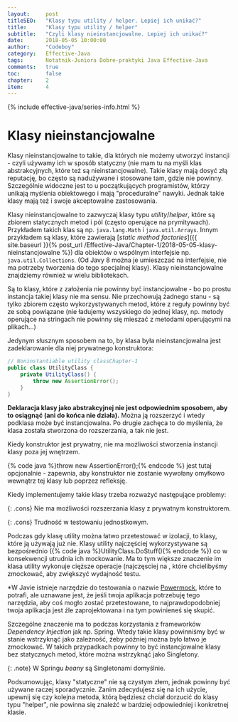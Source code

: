 ```yaml
---
layout:     post
titleSEO:   "Klasy typu utility / helper. Lepiej ich unikać?"
title:      "Klasy typu utility / helper"
subtitle:   "Czyli klasy nieinstancjowalne. Lepiej ich unikać?"
date:       2018-05-05 10:00:00
author:     "Codeboy"
category:   Effective-Java
tags:       Notatnik-Juniora Dobre-praktyki Java Effective-Java
comments:   true
toc:        false
chapter:    2
item:       4
---
```


{% include effective-java/series-info.html %}

# Klasy nieinstancjowalne

Klasy nieinstancjowalne to takie, dla których nie możemy utworzyć instancji - czyli używamy ich w sposób statyczny (nie mam tu na myśli klas abstrakcyjnych, które też są nieinstancjowalne). Takie klasy mają dosyć złą reputację, bo często są nadużywane i stosowane tam, gdzie nie powinny. Szczególnie widoczne jest to u początkujących programistów, którzy unikają myślenia obiektowego i mają "proceduralne" nawyki. Jednak takie klasy mają też i swoje akceptowalne zastosowania.

Klasy nieinstancjowalne to zazwyczaj klasy typu *utility*/*helper*, które są zbiorem statycznych metod i pól (często operujące na prymitywach). Przykładem takich klas są np. `java.lang.Math` i `java.util.Arrays`. Innym przykładem są klasy, które zawierają [*static method factories*]({{ site.baseurl }}{% post_url /Effective-Java/Chapter-1/2018-05-05-klasy-nieinstancjowalne %}) dla obiektów o wspólnym interfejsie np. `java.util.Collections`. (Od Javy 8 można je umieszczać na interfejsie, nie ma potrzeby tworzenia do tego specjalnej klasy). Klasy nieinstancjowalne znajdziemy również w wielu bibliotekach.

Są to klasy, które z założenia nie powinny być instancjowalne - bo po prostu instancja takiej klasy nie ma sensu. Nie przechowują żadnego stanu - są tylko zbiorem często wykorzystywanych metod, które z reguły powinny być ze sobą powiązane (nie ładujemy wszyskiego do jednej klasy, np. metody operujące na stringach nie powinny się mieszać z metodami operującymi na plikach...)

Jedynym słusznym sposobem na to, by klasa była nieinstancjowalna jest zadeklarowanie dla niej prywatnego konstruktora:

```java
// Noninstantiable utility classChapter-1
public class UtilityClass {
    private UtilityClass() {
        throw new AssertionError();
    }
}
```

**Deklaracja klasy jako abstrakcyjnej nie jest odpowiednim sposobem, aby to osiągnąć (ani do końca nie działa).** Można ją rozszerzyć i wtedy podklasa może być instancjowalna. Po drugie zachęca to do myślenia, że klasa została stworzona do rozszerzania, a tak nie jest.

Kiedy konstruktor jest prywatny, nie ma możliwości stworzenia instancji klasy poza jej wnętrzem.

{% code java %}throw new AssertionError();{% endcode %} jest tutaj opcjonalnie - zapewnia, aby konstruktor nie zostanie wywołany omyłkowo wewnątrz tej klasy lub poprzez refleksję.

Kiedy implementujemy takie klasy trzeba rozważyć następujące problemy:

{: .cons}
Nie ma możliwości rozszerzania klasy z prywatnym konstruktorem.

{: .cons}
Trudność w testowaniu jednostkowym.

Podczas gdy klasę utility można łatwo przetestować w izolacji, to klasy, które ją używają już nie. Klasy utility najczęściej wykorzystywane są bezpośrednio ({% code java %}UtilityClass.DoStuff(){% endcode %}) co w konsekwencji utrudnia ich mockowanie. Ma to tym większe znaczenie im klasa utility wykonuje cięższe operacje (najczęsciej na , które chcielibyśmy zmockować, aby zwiększyć wydajność testu.

*W Javie istnieje narzędzie do testowania o nazwie [Powermock](https://github.com/powermock/powermock), które to potrafi, ale uznawane jest, że jeśli twoja aplikacja potrzebuję tego narzędzia, aby coś mogło zostać przetestowane, to najprawdopodobniej twoja aplikacja jest źle zaprojektowana i na tym powinieneś się skupić.

Szczególne znaczenie ma to podczas korzystania z frameworków *Dependency Injection* jak np. Spring. Wtedy takie klasy powinniśmy być w stanie wstrzyknąć jako zależność, żeby później można było łatwo je zmockować. W takich przypadkach powinny to być instancjowalne klasy bez statycznych metod, które można wstrzyknąć jako Singletony.

{: .note}
W Springu *beany* są Singletonami domyślnie.

Podsumowując, klasy "statyczne" nie są czystym złem, jednak powinny być używane raczej sporadycznie. Zanim zdecydujesz się na ich użycie, upewnij się czy kolejna metoda, którą będziesz chciał dorzucić do klasy typu "helper", nie powinna się znaleźć w bardziej odpowiedniej i konkretnej klasie.
